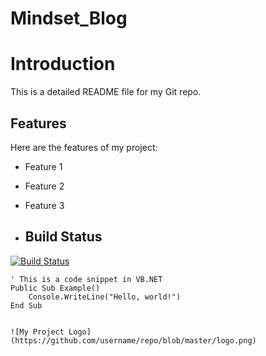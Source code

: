 # Mindset_Blog

# Introduction

This is a detailed README file for my Git repo.

## Features

Here are the features of my project:

- Feature 1
- Feature 2
- Feature 3

- ## Build Status

[![Build Status](https://travis-ci.org/username/repo.svg?branch=master)](https://travis-ci.org/username/repo)

```vbnet
' This is a code snippet in VB.NET
Public Sub Example()
    Console.WriteLine("Hello, world!")
End Sub


![My Project Logo](https://github.com/username/repo/blob/master/logo.png)
